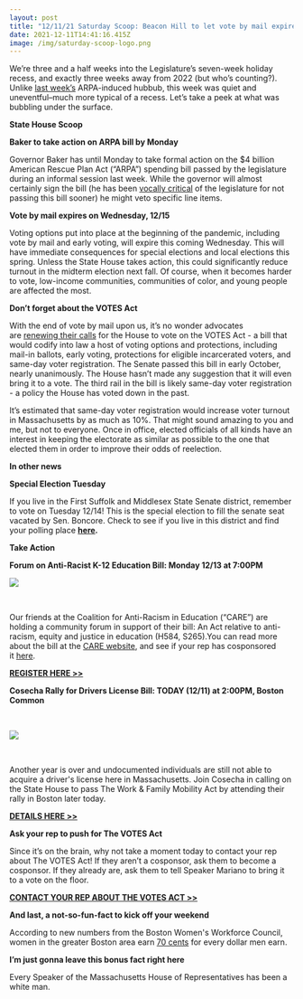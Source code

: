 ```yaml
---
layout: post
title: "12/11/21 Saturday Scoop: Beacon Hill to let vote by mail expire"
date: 2021-12-11T14:41:16.415Z
image: /img/saturday-scoop-logo.png
---
```

We’re three and a half weeks into the Legislature’s seven-week holiday recess, and exactly three weeks away from 2022 (but who’s counting?). Unlike [last week’s](https://actonmass.org/post/2021/12/06/12-04-21-saturday-scoop-6-reps-4-billion?utm_medium=&emci=fb95f888-9f5a-ec11-94f6-0050f2e65e9b&emdi=ea000000-0000-0000-0000-000000000001&ceid={{ContactsEmailID}}) ARPA-induced hubbub, this week was quiet and uneventful–much more typical of a recess. Let’s take a peek at what was bubbling under the surface.

**State House Scoop**

**Baker to take action on ARPA bill by Monday**

Governor Baker has until Monday to take formal action on the $4 billion American Rescue Plan Act (“ARPA”) spending bill passed by the legislature during an informal session last week. While the governor will almost certainly sign the bill (he has been [vocally critical](https://twitter.com/act_on_mass/status/1461407298312720390?utm_medium=&emci=fb95f888-9f5a-ec11-94f6-0050f2e65e9b&emdi=ea000000-0000-0000-0000-000000000001&ceid={{ContactsEmailID}}) of the legislature for not passing this bill sooner) he might veto specific line items.

**Vote by mail expires on Wednesday, 12/15**

Voting options put into place at the beginning of the pandemic, including vote by mail and early voting, will expire this coming Wednesday. This will have immediate consequences for special elections and local elections this spring. Unless the State House takes action, this could significantly reduce turnout in the midterm election next fall. Of course, when it becomes harder to vote, low-income communities, communities of color, and young people are affected the most. 

**Don’t forget about the VOTES Act**

With the end of vote by mail upon us, it’s no wonder advocates are [renewing their calls](https://www.masslive.com/politics/2021/12/pushing-for-equity-and-election-reform-massachusetts-activists-urge-lawmakers-to-approve-same-day-voter-registration.html?utm_medium=&emci=fb95f888-9f5a-ec11-94f6-0050f2e65e9b&emdi=ea000000-0000-0000-0000-000000000001&ceid={{ContactsEmailID}}) for the House to vote on the VOTES Act - a bill that would codify into law a host of voting options and protections, including mail-in ballots, early voting, protections for eligible incarcerated voters, and same-day voter registration. The Senate passed this bill in early October, nearly unanimously. The House hasn’t made any suggestion that it will even bring it to a vote. The third rail in the bill is likely same-day voter registration - a policy the House has voted down in the past. 

It’s estimated that same-day voter registration would increase voter turnout in Massachusetts by as much as 10%. That might sound amazing to you and me, but not to everyone. Once in office, elected officials of all kinds have an interest in keeping the electorate as similar as possible to the one that elected them in order to improve their odds of reelection. 

**In other news**

**Special Election Tuesday**

If you live in the First Suffolk and Middlesex State Senate district, remember to vote on Tuesday 12/14! This is the special election to fill the senate seat vacated by Sen. Boncore. Check to see if you live in this district and find your polling place **[here](https://www.sec.state.ma.us/WhereDoIVoteMA/bal/MyElectionInfo.aspx?utm_medium=&emci=fb95f888-9f5a-ec11-94f6-0050f2e65e9b&emdi=ea000000-0000-0000-0000-000000000001&ceid={{ContactsEmailID}}).**

**Take Action**

**Forum on Anti-Racist K-12 Education Bill: Monday 12/13 at 7:00PM**

![](https://nvlupin.blob.core.windows.net/images/van/EA/EA007/1/90151/images/Dec%2013%20Kennedy%20Event%20%282%29.png)

 

Our friends at the Coalition for Anti-Racism in Education (“CARE”) are holding a community forum in support of their bill: An Act relative to anti-racism, equity and justice in education (H584, S265).You can read more about the bill at the [CARE website](https://www.care4eduequity.org/?utm_medium=&emci=fb95f888-9f5a-ec11-94f6-0050f2e65e9b&emdi=ea000000-0000-0000-0000-000000000001&ceid={{ContactsEmailID}}), and see if your rep has cosponsored it [here](https://actonmass.org/bills/commission-for-anti-racism-and-equity-in-education/?utm_medium=&emci=fb95f888-9f5a-ec11-94f6-0050f2e65e9b&emdi=ea000000-0000-0000-0000-000000000001&ceid={{ContactsEmailID}}).

**[REGISTER HERE >>](https://bit.ly/3xEj4t8?utm_medium=&emci=fb95f888-9f5a-ec11-94f6-0050f2e65e9b&emdi=ea000000-0000-0000-0000-000000000001&ceid={{ContactsEmailID}})**

**Cosecha Rally for Drivers License Bill: TODAY (12/11) at 2:00PM, Boston Common**

 

![](https://nvlupin.blob.core.windows.net/images/van/EA/EA007/1/90151/images/263076832_2754154344884593_3036634614341843117_n.jpeg)

 

Another year is over and undocumented individuals are still not able to acquire a driver's license here in Massachusetts. Join Cosecha in calling on the State House to pass The Work & Family Mobility Act by attending their rally in Boston later today.

**[DETAILS HERE >>](https://www.facebook.com/events/635732644123388/?acontext=%7B%22ref%22%3A%2252%22%2C%22action_history%22%3A%22[%7B%5C%22surface%5C%22%3A%5C%22share_link%5C%22%2C%5C%22mechanism%5C%22%3A%5C%22share_link%5C%22%2C%5C%22extra_data%5C%22%3A%7B%5C%22invite_link_id%5C%22%3A213603494233507%7D%7D]%22%7D&utm_medium=&emci=fb95f888-9f5a-ec11-94f6-0050f2e65e9b&emdi=ea000000-0000-0000-0000-000000000001&ceid={{ContactsEmailID}})**

**Ask your rep to push for The VOTES Act**

Since it’s on the brain, why not take a moment today to contact your rep about The VOTES Act! If they aren’t a cosponsor, ask them to become a cosponsor. If they already are, ask them to tell Speaker Mariano to bring it to a vote on the floor.

**[CONTACT YOUR REP ABOUT THE VOTES ACT >>](https://actonmass.org/bills/same-voter-day-registration/?utm_medium=&emci=fb95f888-9f5a-ec11-94f6-0050f2e65e9b&emdi=ea000000-0000-0000-0000-000000000001&ceid={{ContactsEmailID}})**

**And last, a not-so-fun-fact to kick off your weekend**

According to new numbers from the Boston Women's Workforce Council, women in the greater Boston area earn [70 cents](https://www.wbur.org/news/2021/12/09/gender-wage-gap-income-pay?utm_medium=&emci=fb95f888-9f5a-ec11-94f6-0050f2e65e9b&emdi=ea000000-0000-0000-0000-000000000001&ceid={{ContactsEmailID}}) for every dollar men earn. 

**I’m just gonna leave this bonus fact right here**

Every Speaker of the Massachusetts House of Representatives has been a white man.